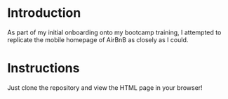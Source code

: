 # Introduction
As part of my initial onboarding onto my bootcamp training, I attempted to replicate the mobile homepage of AirBnB as closely as I could.

# Instructions
Just clone the repository and view the HTML page in your browser!
